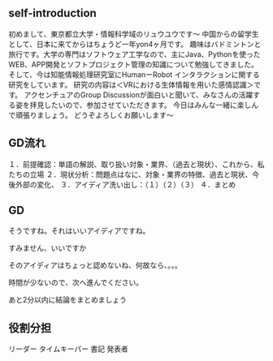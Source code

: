 ## self-introduction
初めまして、東京都立大学・情報科学域のリュウユウです～
中国からの留学生として、日本に来てからはちょうど一年yon4ヶ月です。 趣味はバドミントンと旅行です。大学の専門はソフトウェア工学なので、主にJava、Pythonを使ったWEB、APP開発とソフトプロジェクト管理の知識について勉強してきました。 そして、今は知能情報処理研究室にHumanーRobot インタラクションに関する研究をしています。 研究の内容は＜VRにおける生体情報を用いた感情認識＞です。
アクセンチュアのGroup Discussionが面白いと聞いて、みなさんの活躍する姿を拝見したいので、参加させていただきます。
今日はみんな一緒に楽しんで頑張りましょう。
どうぞよろしくお願いします～

## GD流れ
１．前提確認：単語の解説、取り扱い対象・業界、（過去と現状）、これから、私たちの立場
２．現状分析：問題点はなに、対象・業界の特徴、過去と現状、今後外部の変化、
３．アイディア洗い出し：（１）（２）（３）
４．まとめ

## GD
そうですね。それはいいアイディアですね。

すみません、いいですか

そのアイディアはちょっと認めないね、何故なら、。。。

時間が少ないので、次へ進んでください。

あと2分以内に結論をまとめましょう

## 役割分担
リーダー
タイムキーパー
書記
発表者
